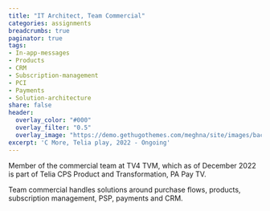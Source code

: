 ```yaml
---
title: "IT Architect, Team Commercial"
categories: assignments
breadcrumbs: true
paginator: true
tags:
- In-app-messages
- Products
- CRM
- Subscription-management
- PCI
- Payments
- Solution-architecture
share: false
header:
  overlay_color: "#000"
  overlay_filter: "0.5"
  overlay_image: "https://demo.gethugothemes.com/meghna/site/images/backgrounds/hero-area.jpg"
excerpt: 'C More, Telia play, 2022 - Ongoing'
---
```

Member of the commercial team at TV4 TVM, which as of December 2022 is part of Telia CPS Product and Transformation, PA Pay TV.

Team commercial handles solutions around purchase flows, products, subscription management, PSP, payments and CRM.
 
